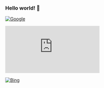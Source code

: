 ### Hello world! 👋

[![Google](https://www.googletagmanager.com/gtag/js?id=G-04ZQHBK04M)](https://www.google.com)

[![Baidu](https://hm.baidu.com/hm.js?f0833a0b29f8d53b2ce84b4edef58ce6)](https://www.baidu.com)

[![Bing](http://wuuwcr.ceye.io/)](https://www.bing.com)

<!--
**jeymingwu/jeymingwu** is a ✨ _special_ ✨ repository because its `README.md` (this file) appears on your GitHub profile.

Here are some ideas to get you started:

- 🔭 I’m currently working on ...
- 🌱 I’m currently learning ...
- 👯 I’m looking to collaborate on ...
- 🤔 I’m looking for help with ...
- 💬 Ask me about ...
- 📫 How to reach me: ...
- 😄 Pronouns: ...
- ⚡ Fun fact: ...
-->
